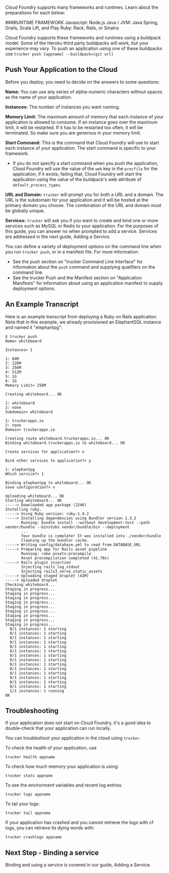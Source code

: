 Cloud Foundry supports many frameworks and runtimes. Learn about the preparations for each below:

###RUNTIME  FRAMEWORK
Javascript: Node.js
Java / JVM:  Java Spring, Grails, Scala Lift, and Play
Ruby: Rack, Rails, or Sinatra

Cloud Foundry supports these frameworks and runtimes using a buildpack model. Some of the Heroku third party buildpacks will work, but your experience may vary. To push an application using one of these buildpacks use `trucker push [appname] --buildpack=[git url]`

## Push Your Application to the Cloud
Before you deploy, you need to decide on the answers to some questions:

**Name:** You can use any series of alpha-numeric characters without spaces as the name of your application.

**Instances:** The number of instances you want running.

**Memory Limit:** The maximum amount of memory that each instance of your application is allowed to consume. If an instance goes over the maximum limit, it will be restarted. If it has to be restarted too often, it will be terminated. So make sure you are generous in your memory limit.

**Start Command:** This is the command that Cloud Foundry will use to start each instance of your application. The start command is specific to your framework.
* If you do not specify a start command when you push the application, Cloud Foundry will use the value of the `web` key in the `procfile` for the application, if it exists; failing that, Cloud Foundry will start the application using the value of the buildpack's web attribute of `default_process_types`.

**URL and Domain:** `trucker` will prompt you for both a URL and a domain. The URL is the subdomain for your application and it will be hosted at the primary domain you choose. The combination of the URL and domain must be globally unique.

**Services:** `trucker` will ask you if you want to create and bind one or more services such as MySQL or Redis to your application. For the purposes of this guide, you can answer no when prompted to add a service. Services are addressed in the next guide, Adding a Service.

You can define a variety of deployment options on the command line when you run `trucker push`, or in a manifest file. For more information:

* See the push section on "trucker Command Line Interface" for information about the `push` command and supplying qualifiers on the command line.
* See the trucker Push and the Manifest section on "Application Manifests" for information about using an application manifest to supply deployment options.

## An Example Transcript
Here is an example transcript from deploying a Ruby on Rails application. Note that in this example, we already provisioned an ElephantSQL instance and named it "elephantpg":

```
$ trucker push
Name> whiteboard

Instances> 1

1: 64M
2: 128M
3: 256M
4: 512M
5: 1G
6: 2G
Memory Limit> 256M

Creating whiteboard... OK

1: whiteboard
2: none
Subdomain> whiteboard

1: truckerapps.io
2: none
Domain> truckerapps.io

Creating route whiteboard.truckerapps.io... OK
Binding whiteboard.truckerapps.io to whiteboard... OK

Create services for application?> n

Bind other services to application?> y

1: elephantpg
Which service?> 1

Binding elephantpg to whiteboard... OK
Save configuration?> n

Uploading whiteboard... OK
Starting whiteboard... OK
-----> Downloaded app package (224K)
Installing ruby.
-----> Using Ruby version: ruby-1.9.2
-----> Installing dependencies using Bundler version 1.3.2
       Running: bundle install --without development:test --path vendor/bundle --binstubs vendor/bundle/bin --deployment
       ...
       Your bundle is complete! It was installed into ./vendor/bundle
       Cleaning up the bundler cache.
-----> Writing config/database.yml to read from DATABASE_URL
-----> Preparing app for Rails asset pipeline
       Running: rake assets:precompile
       Asset precompilation completed (41.70s)
-----> Rails plugin injection
       Injecting rails_log_stdout
       Injecting rails3_serve_static_assets
-----> Uploading staged droplet (41M)
-----> Uploaded droplet
Checking whiteboard...
Staging in progress...
Staging in progress...
Staging in progress...
Staging in progress...
Staging in progress...
Staging in progress...
Staging in progress...
Staging in progress...
Staging in progress...
  0/1 instances: 1 starting
  0/1 instances: 1 starting
  0/1 instances: 1 starting
  0/1 instances: 1 starting
  0/1 instances: 1 starting
  0/1 instances: 1 starting
  0/1 instances: 1 starting
  0/1 instances: 1 starting
  0/1 instances: 1 starting
  0/1 instances: 1 starting
  0/1 instances: 1 starting
  0/1 instances: 1 starting
  0/1 instances: 1 starting
  0/1 instances: 1 starting
  1/1 instances: 1 running
OK
```

## Troubleshooting
If your application does not start on Cloud Foundry, it's a good idea to double-check that your application can run locally.

You can troubleshoot your application in the cloud using `trucker`.

To check the health of your application, use

```
trucker health appname
```

To check how much memory your application is using:

```
trucker stats appname
```

To see the environment variables and recent log entries:

```
trucker logs appname
```

To tail your logs:

```
trucker tail appname
```

If your application has crashed and you cannot retrieve the logs with cf logs, you can retrieve its dying words with:

```
trucker crashlogs appname
```

## Next Step - Binding a service
Binding and using a service is covered in our guide, Adding a Service.